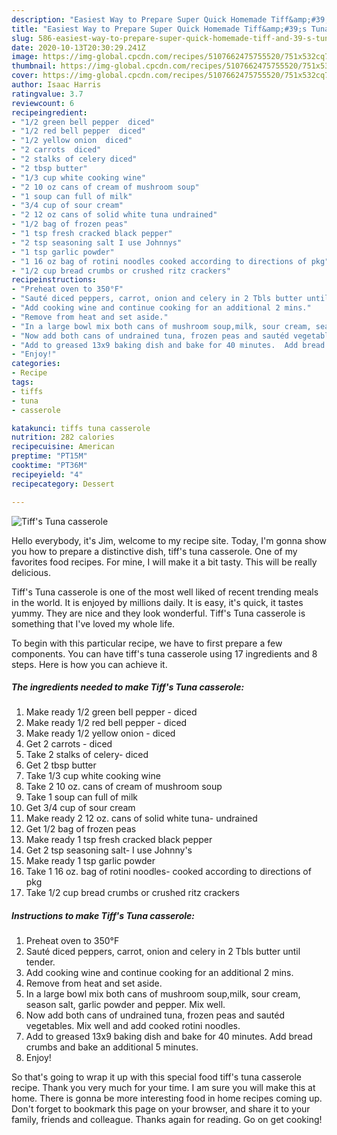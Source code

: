 ```yaml
---
description: "Easiest Way to Prepare Super Quick Homemade Tiff&amp;#39;s Tuna casserole"
title: "Easiest Way to Prepare Super Quick Homemade Tiff&amp;#39;s Tuna casserole"
slug: 586-easiest-way-to-prepare-super-quick-homemade-tiff-and-39-s-tuna-casserole
date: 2020-10-13T20:30:29.241Z
image: https://img-global.cpcdn.com/recipes/5107662475755520/751x532cq70/tiffs-tuna-casserole-recipe-main-photo.jpg
thumbnail: https://img-global.cpcdn.com/recipes/5107662475755520/751x532cq70/tiffs-tuna-casserole-recipe-main-photo.jpg
cover: https://img-global.cpcdn.com/recipes/5107662475755520/751x532cq70/tiffs-tuna-casserole-recipe-main-photo.jpg
author: Isaac Harris
ratingvalue: 3.7
reviewcount: 6
recipeingredient:
- "1/2 green bell pepper  diced"
- "1/2 red bell pepper  diced"
- "1/2 yellow onion  diced"
- "2 carrots  diced"
- "2 stalks of celery diced"
- "2 tbsp butter"
- "1/3 cup white cooking wine"
- "2 10 oz cans of cream of mushroom soup"
- "1 soup can full of milk"
- "3/4 cup of sour cream"
- "2 12 oz cans of solid white tuna undrained"
- "1/2 bag of frozen peas"
- "1 tsp fresh cracked black pepper"
- "2 tsp seasoning salt I use Johnnys"
- "1 tsp garlic powder"
- "1 16 oz bag of rotini noodles cooked according to directions of pkg"
- "1/2 cup bread crumbs or crushed ritz crackers"
recipeinstructions:
- "Preheat oven to 350°F"
- "Sauté diced peppers, carrot, onion and celery in 2 Tbls butter until tender."
- "Add cooking wine and continue cooking for an additional 2 mins."
- "Remove from heat and set aside."
- "In a large bowl mix both cans of mushroom soup,milk, sour cream, season salt, garlic powder and pepper. Mix well."
- "Now add both cans of undrained tuna, frozen peas and sautéd vegetables. Mix well and add cooked rotini noodles."
- "Add to greased 13x9 baking dish and bake for 40 minutes.  Add bread crumbs and bake an additional 5 minutes."
- "Enjoy!"
categories:
- Recipe
tags:
- tiffs
- tuna
- casserole

katakunci: tiffs tuna casserole 
nutrition: 282 calories
recipecuisine: American
preptime: "PT15M"
cooktime: "PT36M"
recipeyield: "4"
recipecategory: Dessert

---
```



![Tiff&#39;s Tuna casserole](https://img-global.cpcdn.com/recipes/5107662475755520/751x532cq70/tiffs-tuna-casserole-recipe-main-photo.jpg)

Hello everybody, it's Jim, welcome to my recipe site. Today, I'm gonna show you how to prepare a distinctive dish, tiff&#39;s tuna casserole. One of my favorites food recipes. For mine, I will make it a bit tasty. This will be really delicious.



Tiff&#39;s Tuna casserole is one of the most well liked of recent trending meals in the world. It is enjoyed by millions daily. It is easy, it's quick, it tastes yummy. They are nice and they look wonderful. Tiff&#39;s Tuna casserole is something that I've loved my whole life.


To begin with this particular recipe, we have to first prepare a few components. You can have tiff&#39;s tuna casserole using 17 ingredients and 8 steps. Here is how you can achieve it.

<!--inarticleads1-->

##### The ingredients needed to make Tiff&#39;s Tuna casserole:

1. Make ready 1/2 green bell pepper - diced
1. Make ready 1/2 red bell pepper - diced
1. Make ready 1/2 yellow onion - diced
1. Get 2 carrots - diced
1. Take 2 stalks of celery- diced
1. Get 2 tbsp butter
1. Take 1/3 cup white cooking wine
1. Take 2 10 oz. cans of cream of mushroom soup
1. Take 1 soup can full of milk
1. Get 3/4 cup of sour cream
1. Make ready 2 12 oz. cans of solid white tuna- undrained
1. Get 1/2 bag of frozen peas
1. Make ready 1 tsp fresh cracked black pepper
1. Get 2 tsp seasoning salt- I use Johnny&#39;s
1. Make ready 1 tsp garlic powder
1. Take 1 16 oz. bag of rotini noodles- cooked according to directions of pkg
1. Take 1/2 cup bread crumbs or crushed ritz crackers




<!--inarticleads2-->

##### Instructions to make Tiff&#39;s Tuna casserole:

1. Preheat oven to 350°F
1. Sauté diced peppers, carrot, onion and celery in 2 Tbls butter until tender.
1. Add cooking wine and continue cooking for an additional 2 mins.
1. Remove from heat and set aside.
1. In a large bowl mix both cans of mushroom soup,milk, sour cream, season salt, garlic powder and pepper. Mix well.
1. Now add both cans of undrained tuna, frozen peas and sautéd vegetables. Mix well and add cooked rotini noodles.
1. Add to greased 13x9 baking dish and bake for 40 minutes.  Add bread crumbs and bake an additional 5 minutes.
1. Enjoy!




So that's going to wrap it up with this special food tiff&#39;s tuna casserole recipe. Thank you very much for your time. I am sure you will make this at home. There is gonna be more interesting food in home recipes coming up. Don't forget to bookmark this page on your browser, and share it to your family, friends and colleague. Thanks again for reading. Go on get cooking!
